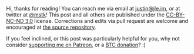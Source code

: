 Hi, thanks for reading!  You can reach me via email at <justin@jle.im>, or at
twitter at [\@mstk][twitter]!  This post and all others are published under the
[CC-BY-NC-ND 3.0][license] license.  Corrections and edits via pull request are
welcome and encouraged at [the source repository][repo].

[twitter]: https://twitter.com/mstk
[license]: https://creativecommons.org/licenses/by-nc-nd/3.0/
[repo]: https://github.com/mstksg/inCode

If you feel inclined, or this post was particularly helpful for you, why not
consider [supporting me on Patreon][patreon], or a [BTC donation][btc]? :)

[patreon]: https://www.patreon.com/justinle/overview
[btc]: bitcoin:3D7rmAYgbDnp4gp4rf22THsGt74fNucPDU
